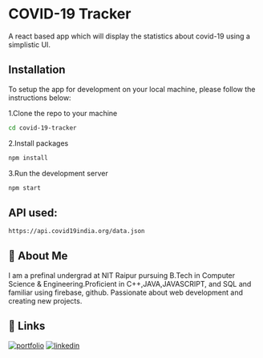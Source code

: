 
# COVID-19 Tracker

A react based app which will display the statistics about covid-19 using a simplistic UI.



## Installation

To setup the app for development on your local machine, please follow the instructions below:

1.Clone the repo to your machine
```bash
cd covid-19-tracker
```
2.Install packages
```bash
npm install
```
3.Run the development server
```bash
npm start
```

## API used:
```bash
https://api.covid19india.org/data.json
```


## 🚀 About Me

I am a prefinal undergrad at NIT Raipur pursuing B.Tech in Computer Science & Engineering.Proficient in C++,JAVA,JAVASCRIPT, and SQL and familiar using firebase, github. Passionate about web development and creating new projects.

## 🔗 Links
[![portfolio](https://img.shields.io/badge/my_portfolio-000?style=for-the-badge&logo=ko-fi&logoColor=white)](https://github.com/sahuyuvraj/)
[![linkedin](https://img.shields.io/badge/linkedin-0A66C2?style=for-the-badge&logo=linkedin&logoColor=white)](https://www.linkedin.com/in/yuvraj-sahu-47a807202/)


